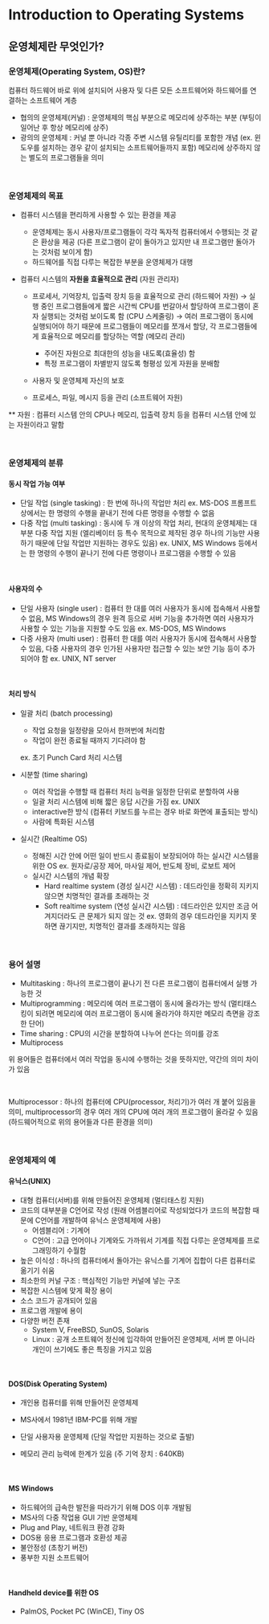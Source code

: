 # Introduction to Operating Systems

## 운영체제란 무엇인가?

### 운영체제(Operating System, OS)란?

컴퓨터 하드웨어 바로 위에 설치되어 사용자 및 다른 모든 소프트웨어와 하드웨어를 연결하는 소프트웨어 계층



+ 협의의 운영체제(커널) : 운영체제의 핵심 부분으로 메모리에 상주하는 부분 (부팅이 일어난 후 항상 메모리에 상주)
+ 광의의 운영체제 : 
  커널 뿐 아니라 각종 주변 시스템 유틸리티를 포함한 개념 (ex. 윈도우를 설치하는 경우 같이 설치되는 소프트웨어들까지 포함)
  메모리에 상주하지 않는 별도의 프로그램들을 의미

<br>



### 운영체제의 목표

- 컴퓨터 시스템을 편리하게 사용할 수 있는 환경을 제공

  - 운영체제는 동시 사용자/프로그램들이 각각 독자적 컴퓨터에서 수행되는 것 같은 환상을 제공 (다른 프로그램이 같이 돌아가고 있지만 내 프로그램만 돌아가는 것처럼 보이게 함)
  - 하드웨어를 직접 다루는 복잡한 부분을 운영체제가 대행

- 컴퓨터 시스템의 __자원을 효율적으로 관리__ (자원 관리자)

  - 프로세서, 기억장치, 입출력 장치 등을 효율적으로 관리 (하드웨어 자원)
    → 실행 중인 프로그램들에게 짧은 시간씩 CPU를 번갈아서 할당하여 프로그램이 혼자 실행되는 것처럼 보이도록 함 (CPU 스케줄링)
    → 여러 프로그램이 동시에 실행되어야 하기 때문에 프로그램들이 메모리를 쪼개서 할당, 각 프로그램들에게 효율적으로 메모리를 할당하는 역할 (메모리 관리)

    - 주어진 자원으로 최대한의 성능을 내도록(효율성) 함 
    - 특정 프로그램이 차별받지 않도록 형평성 있게 자원을 분배함

  - 사용자 및 운영체제 자신의 보호

  - 프로세스, 파일, 메시지 등을 관리 (소프트웨어 자원)

    

** 자원 : 컴퓨터 시스템 안의 CPU나 메모리, 입출력 장치 등을 컴퓨터 시스템 안에 있는 자원이라고 말함

<br>



### 운영체제의 분류

#### 동시 작업 가능 여부

+ 단일 작업 (single tasking) : 한 번에 하나의 작업만 처리
  ex. MS-DOS 프롬프트 상에서는 한 명령의 수행을 끝내기 전에 다른 명령을 수행할 수 없음
+ 다중 작업 (multi tasking) : 동시에 두 개 이상의 작업 처리, 현대의 운영체제는 대부분 다중 작업 지원 (엘리베이터 등 특수 목적으로 제작된 경우 하나의 기능만 사용하기 때문에 단일 작업만 지원하는 경우도 있음)
  ex. UNIX, MS Windows 등에서는 한 명령의 수행이 끝나기 전에 다른 명령이나 프로그램을 수행할 수 있음

<br>



#### 사용자의 수

+ 단일 사용자 (single user) : 컴퓨터 한 대를 여러 사용자가 동시에 접속해서 사용할 수 없음, MS Windows의 경우 원격 등으로 서버 기능을 추가하면 여러 사용자가 사용할 수 있는 기능을 지원할 수도 있음
  ex. MS-DOS, MS Windows
+ 다중 사용자 (multi user) : 컴퓨터 한 대를 여러 사용자가 동시에 접속해서 사용할 수 있음, 다중 사용자의 경우 인가된 사용자만 접근할 수 있는 보안 기능 등이 추가되어야 함
  ex. UNIX, NT server

<br>



#### 처리 방식

+ 일괄 처리 (batch processing)

  + 작업 요청을 일정량을 모아서 한꺼번에 처리함
  + 작업이 완전 종료될 때까지 기다려야 함

  ex. 초기 Punch Card 처리 시스템

+ 시분할 (time sharing)

  + 여러 작업을 수행할 때 컴퓨터 처리 능력을 일정한 단위로 분할하여 사용
  + 일괄 처리 시스템에 비해 짧은 응답 시간을 가짐
    ex. UNIX
  + interactive한 방식 (컴퓨터 키보드를 누르는 경우 바로 화면에 표출되는 방식)
  + 사람에 특화된 시스템

+ 실시간 (Realtime OS)

  + 정해진 시간 안에 어떤 일이 반드시 종료됨이 보장되어야 하는 실시간 시스템을 위한 OS
    ex. 원자로/공장 제어, 마사일 제어, 반도체 장비, 로보트 제어

  - 실시간 시스템의 개념 확장
    - Hard realtime system (경성 실시간 시스템) : 데드라인을 정확히 지키지 않으면 치명적인 결과를 초래하는 것
    - Soft realtime system (연성 실시간 시스템) : 데드라인은 있지만 조금 어겨지더라도 큰 문제가 되지 않는 것
      ex. 영화의 경우 데드라인을 지키지 못하면 끊기지만, 치명적인 결과를 초래하지는 않음

<br>



### 용어 설명

- Multitasking : 하나의 프로그램이 끝나기 전 다른 프로그램이 컴퓨터에서 실행 가능한 것
- Multiprogramming : 메모리에 여러 프로그램이 동시에 올라가는 방식 (멀티태스킹이 되려면 메모리에 여러 프로그램이 동시에 올라가야 하지만 메모리 측면을 강조한 단어)
- Time sharing : CPU의 시간을 분할하여 나누어 쓴다는 의미를 강조
- Multiprocess

위 용어들은 컴퓨터에서 여러 작업을 동시에 수행하는 것을 뜻하지만, 약간의 의미 차이가 있음  

<br>

Multiprocessor : 하나의 컴퓨터에 CPU(processor, 처리기)가 여러 개 붙어 있음을 의미, multiprocessor의 경우 여러 개의 CPU에 여러 개의 프로그램이 올라갈 수 있음 (하드웨어적으로 위의 용어들과 다른 환경을 의미)  

<br>



### 운영체제의 예

#### 유닉스(UNIX)

- 대형 컴퓨터(서버)를 위해 만들어진 운영체제 (멀티태스킹 지원)
- 코드의 대부분을 C언어로 작성 (원래 어셈블리어로 작성되었다가 코드의 복잡함 때문에 C언어를 개발하여 유닉스 운영체제에 사용)
  - 어셈블리어 : 기계어
  - C언어 : 고급 언어이나 기계와도 가까워서 기계를 직접 다루는 운영체제를 프로그래밍하기 수월함
- 높은 이식성 : 하나의 컴퓨터에서 돌아가는 유닉스를 기계어 집합이 다른 컴퓨터로 옮기기 쉬움
- 최소한의 커널 구조 : 핵심적인 기능만 커널에 넣는 구조
- 복잡한 시스템에 맞게 확장 용이
- 소스 코드가 공개되어 있음
- 프로그램 개발에 용이
- 다양한 버전 존재
  - System V, FreeBSD, SunOS, Solaris
  - Linux : 공개 소프트웨어 정신에 입각하여 만들어진 운영체제, 서버 뿐 아니라 개인이 쓰기에도 좋은 특징을 가지고 있음  

<br>



#### DOS(Disk Operating System)

- 개인용 컴퓨터를 위해 만들어진 운영체제

- MS사에서 1981년 IBM-PC를 위해 개발
- 단일 사용자용 운영체제 (단일 작업만 지원하는 것으로 출발)
- 메모리 관리 능력에 한계가 있음 (주 기억 장치 : 640KB)

<br>



#### MS Windows

- 하드웨어의 급속한 발전을 따라가기 위해 DOS 이후 개발됨
- MS사의 다중 작업용 GUI 기반 운영체제
- Plug and Play, 네트워크 환경 강화
- DOS용 응용 프로그램과 호환성 제공
- 불안정성 (초창기 버전)
- 풍부한 지원 소프트웨어

<br>



#### Handheld device를 위한 OS

- PalmOS, Pocket PC (WinCE), Tiny OS

<br>







